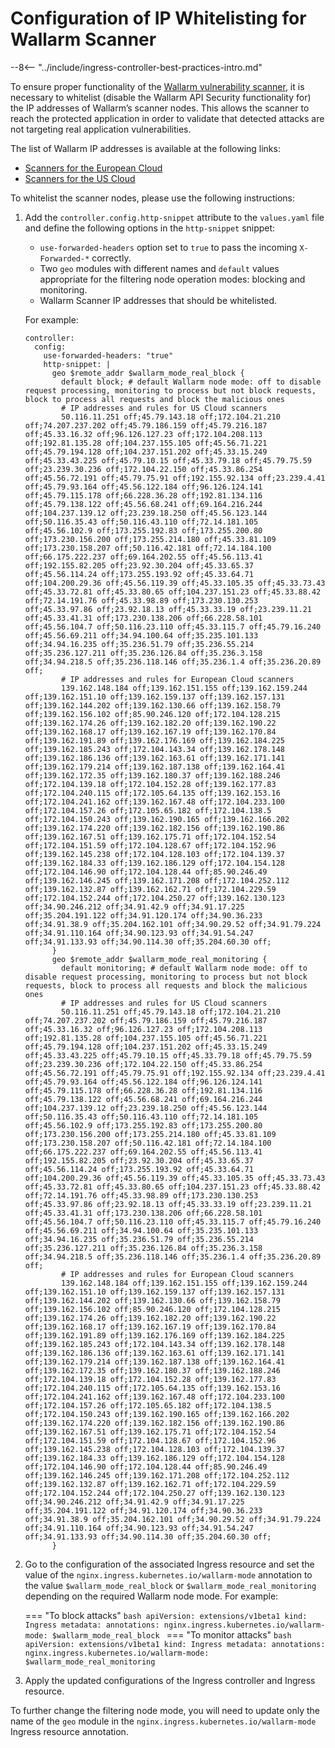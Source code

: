 # Configuration of IP Whitelisting for Wallarm Scanner

--8<-- "../include/ingress-controller-best-practices-intro.md"

To ensure proper functionality of the [Wallarm vulnerability scanner](../../../../user-guides/scanner/intro.md), it is necessary to whitelist (disable the Wallarm API Security functionality for) the IP addresses of Wallarm’s scanner nodes. This allows the scanner to reach the protected application in order to validate that detected attacks are not targeting real application vulnerabilities.

The list of Wallarm IP addresses is available at the following links:

* [Scanners for the European Cloud](../../../scanner-address-en.md)
* [Scanners for the US Cloud](../../../scanner-address-us-en.md)

To whitelist the scanner nodes, please use the following instructions:

1. Add the `controller.config.http-snippet` attribute to the `values.yaml` file and define the following options in the `http-snippet` snippet:

    * `use-forwarded-headers` option set to `true` to pass the incoming `X-Forwarded-*` correctly.
    * Two `geo` modules with different names and `default` values appropriate for the filtering node operation modes: blocking and monitoring.
    * Wallarm Scanner IP addresses that should be whitelisted.

    For example:

    ```
    controller:
      config:
        use-forwarded-headers: "true"
        http-snippet: |
          geo $remote_addr $wallarm_mode_real_block {
            default block; # default Wallarm node mode: off to disable request processing, monitoring to process but not block requests, block to process all requests and block the malicious ones
            # IP addresses and rules for US Cloud scanners
            50.116.11.251 off;45.79.143.18 off;172.104.21.210 off;74.207.237.202 off;45.79.186.159 off;45.79.216.187 off;45.33.16.32 off;96.126.127.23 off;172.104.208.113 off;192.81.135.28 off;104.237.155.105 off;45.56.71.221 off;45.79.194.128 off;104.237.151.202 off;45.33.15.249 off;45.33.43.225 off;45.79.10.15 off;45.33.79.18 off;45.79.75.59 off;23.239.30.236 off;172.104.22.150 off;45.33.86.254 off;45.56.72.191 off;45.79.75.91 off;192.155.92.134 off;23.239.4.41 off;45.79.93.164 off;45.56.122.184 off;96.126.124.141 off;45.79.115.178 off;66.228.36.28 off;192.81.134.116 off;45.79.138.122 off;45.56.68.241 off;69.164.216.244 off;104.237.139.12 off;23.239.18.250 off;45.56.123.144 off;50.116.35.43 off;50.116.43.110 off;72.14.181.105 off;45.56.102.9 off;173.255.192.83 off;173.255.200.80 off;173.230.156.200 off;173.255.214.180 off;45.33.81.109 off;173.230.158.207 off;50.116.42.181 off;72.14.184.100 off;66.175.222.237 off;69.164.202.55 off;45.56.113.41 off;192.155.82.205 off;23.92.30.204 off;45.33.65.37 off;45.56.114.24 off;173.255.193.92 off;45.33.64.71 off;104.200.29.36 off;45.56.119.39 off;45.33.105.35 off;45.33.73.43 off;45.33.72.81 off;45.33.80.65 off;104.237.151.23 off;45.33.88.42 off;72.14.191.76 off;45.33.98.89 off;173.230.130.253 off;45.33.97.86 off;23.92.18.13 off;45.33.33.19 off;23.239.11.21 off;45.33.41.31 off;173.230.138.206 off;66.228.58.101 off;45.56.104.7 off;50.116.23.110 off;45.33.115.7 off;45.79.16.240 off;45.56.69.211 off;34.94.100.64 off;35.235.101.133 off;34.94.16.235 off;35.236.51.79 off;35.236.55.214 off;35.236.127.211 off;35.236.126.84 off;35.236.3.158 off;34.94.218.5 off;35.236.118.146 off;35.236.1.4 off;35.236.20.89 off;
            # IP addresses and rules for European Cloud scanners
            139.162.148.184 off;139.162.151.155 off;139.162.159.244 off;139.162.151.10 off;139.162.159.137 off;139.162.157.131 off;139.162.144.202 off;139.162.130.66 off;139.162.158.79 off;139.162.156.102 off;85.90.246.120 off;172.104.128.215 off;139.162.174.26 off;139.162.182.20 off;139.162.190.22 off;139.162.168.17 off;139.162.167.19 off;139.162.170.84 off;139.162.191.89 off;139.162.176.169 off;139.162.184.225 off;139.162.185.243 off;172.104.143.34 off;139.162.178.148 off;139.162.186.136 off;139.162.163.61 off;139.162.171.141 off;139.162.179.214 off;139.162.187.138 off;139.162.164.41 off;139.162.172.35 off;139.162.180.37 off;139.162.188.246 off;172.104.139.18 off;172.104.152.28 off;139.162.177.83 off;172.104.240.115 off;172.105.64.135 off;139.162.153.16 off;172.104.241.162 off;139.162.167.48 off;172.104.233.100 off;172.104.157.26 off;172.105.65.182 off;172.104.138.5 off;172.104.150.243 off;139.162.190.165 off;139.162.166.202 off;139.162.174.220 off;139.162.182.156 off;139.162.190.86 off;139.162.167.51 off;139.162.175.71 off;172.104.152.54 off;172.104.151.59 off;172.104.128.67 off;172.104.152.96 off;139.162.145.238 off;172.104.128.103 off;172.104.139.37 off;139.162.184.33 off;139.162.186.129 off;172.104.154.128 off;172.104.146.90 off;172.104.128.44 off;85.90.246.49 off;139.162.146.245 off;139.162.171.208 off;172.104.252.112 off;139.162.132.87 off;139.162.162.71 off;172.104.229.59 off;172.104.152.244 off;172.104.250.27 off;139.162.130.123 off;34.90.246.212 off;34.91.42.9 off;34.91.17.225 off;35.204.191.122 off;34.91.120.174 off;34.90.36.233 off;34.91.38.9 off;35.204.162.101 off;34.90.29.52 off;34.91.79.224 off;34.91.110.164 off;34.90.123.93 off;34.91.54.247 off;34.91.133.93 off;34.90.114.30 off;35.204.60.30 off;
          }
          geo $remote_addr $wallarm_mode_real_monitoring {
            default monitoring; # default Wallarm node mode: off to disable request processing, monitoring to process but not block requests, block to process all requests and block the malicious ones
            # IP addresses and rules for US Cloud scanners
            50.116.11.251 off;45.79.143.18 off;172.104.21.210 off;74.207.237.202 off;45.79.186.159 off;45.79.216.187 off;45.33.16.32 off;96.126.127.23 off;172.104.208.113 off;192.81.135.28 off;104.237.155.105 off;45.56.71.221 off;45.79.194.128 off;104.237.151.202 off;45.33.15.249 off;45.33.43.225 off;45.79.10.15 off;45.33.79.18 off;45.79.75.59 off;23.239.30.236 off;172.104.22.150 off;45.33.86.254 off;45.56.72.191 off;45.79.75.91 off;192.155.92.134 off;23.239.4.41 off;45.79.93.164 off;45.56.122.184 off;96.126.124.141 off;45.79.115.178 off;66.228.36.28 off;192.81.134.116 off;45.79.138.122 off;45.56.68.241 off;69.164.216.244 off;104.237.139.12 off;23.239.18.250 off;45.56.123.144 off;50.116.35.43 off;50.116.43.110 off;72.14.181.105 off;45.56.102.9 off;173.255.192.83 off;173.255.200.80 off;173.230.156.200 off;173.255.214.180 off;45.33.81.109 off;173.230.158.207 off;50.116.42.181 off;72.14.184.100 off;66.175.222.237 off;69.164.202.55 off;45.56.113.41 off;192.155.82.205 off;23.92.30.204 off;45.33.65.37 off;45.56.114.24 off;173.255.193.92 off;45.33.64.71 off;104.200.29.36 off;45.56.119.39 off;45.33.105.35 off;45.33.73.43 off;45.33.72.81 off;45.33.80.65 off;104.237.151.23 off;45.33.88.42 off;72.14.191.76 off;45.33.98.89 off;173.230.130.253 off;45.33.97.86 off;23.92.18.13 off;45.33.33.19 off;23.239.11.21 off;45.33.41.31 off;173.230.138.206 off;66.228.58.101 off;45.56.104.7 off;50.116.23.110 off;45.33.115.7 off;45.79.16.240 off;45.56.69.211 off;34.94.100.64 off;35.235.101.133 off;34.94.16.235 off;35.236.51.79 off;35.236.55.214 off;35.236.127.211 off;35.236.126.84 off;35.236.3.158 off;34.94.218.5 off;35.236.118.146 off;35.236.1.4 off;35.236.20.89 off;
            # IP addresses and rules for European Cloud scanners
            139.162.148.184 off;139.162.151.155 off;139.162.159.244 off;139.162.151.10 off;139.162.159.137 off;139.162.157.131 off;139.162.144.202 off;139.162.130.66 off;139.162.158.79 off;139.162.156.102 off;85.90.246.120 off;172.104.128.215 off;139.162.174.26 off;139.162.182.20 off;139.162.190.22 off;139.162.168.17 off;139.162.167.19 off;139.162.170.84 off;139.162.191.89 off;139.162.176.169 off;139.162.184.225 off;139.162.185.243 off;172.104.143.34 off;139.162.178.148 off;139.162.186.136 off;139.162.163.61 off;139.162.171.141 off;139.162.179.214 off;139.162.187.138 off;139.162.164.41 off;139.162.172.35 off;139.162.180.37 off;139.162.188.246 off;172.104.139.18 off;172.104.152.28 off;139.162.177.83 off;172.104.240.115 off;172.105.64.135 off;139.162.153.16 off;172.104.241.162 off;139.162.167.48 off;172.104.233.100 off;172.104.157.26 off;172.105.65.182 off;172.104.138.5 off;172.104.150.243 off;139.162.190.165 off;139.162.166.202 off;139.162.174.220 off;139.162.182.156 off;139.162.190.86 off;139.162.167.51 off;139.162.175.71 off;172.104.152.54 off;172.104.151.59 off;172.104.128.67 off;172.104.152.96 off;139.162.145.238 off;172.104.128.103 off;172.104.139.37 off;139.162.184.33 off;139.162.186.129 off;172.104.154.128 off;172.104.146.90 off;172.104.128.44 off;85.90.246.49 off;139.162.146.245 off;139.162.171.208 off;172.104.252.112 off;139.162.132.87 off;139.162.162.71 off;172.104.229.59 off;172.104.152.244 off;172.104.250.27 off;139.162.130.123 off;34.90.246.212 off;34.91.42.9 off;34.91.17.225 off;35.204.191.122 off;34.91.120.174 off;34.90.36.233 off;34.91.38.9 off;35.204.162.101 off;34.90.29.52 off;34.91.79.224 off;34.91.110.164 off;34.90.123.93 off;34.91.54.247 off;34.91.133.93 off;34.90.114.30 off;35.204.60.30 off;
          }
    ```
2. Go to the configuration of the associated Ingress resource and set the value of the `nginx.ingress.kubernetes.io/wallarm-mode` annotation to the value `$wallarm_mode_real_block` or `$wallarm_mode_real_monitoring` depending on the required Wallarm node mode. For example:

    === "To block attacks"
        ```bash
        apiVersion: extensions/v1beta1
          kind: Ingress
          metadata:
          annotations:
            nginx.ingress.kubernetes.io/wallarm-mode: $wallarm_mode_real_block
        ```
    === "To monitor attacks"
        ```bash
        apiVersion: extensions/v1beta1
          kind: Ingress
          metadata:
          annotations:
            nginx.ingress.kubernetes.io/wallarm-mode: $wallarm_mode_real_monitoring
        ```
3. Apply the updated configurations of the Ingress controller and Ingress resource.

To further change the filtering node mode, you will need to update only the name of the `geo` module in the `nginx.ingress.kubernetes.io/wallarm-mode` Ingress resource annotation.
